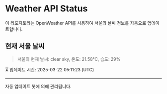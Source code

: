 
# Weather API Status

이 리포지토리는 OpenWeather API를 사용하여 서울의 날씨 정보를 자동으로 업데이트합니다.

## 현재 서울 날씨
> 서울의 현재 날씨: clear sky, 온도: 21.58°C, 습도: 29%

⏳ 업데이트 시간: 2025-03-22 05:11:23 (UTC)

---
자동 업데이트 봇에 의해 관리됩니다.
